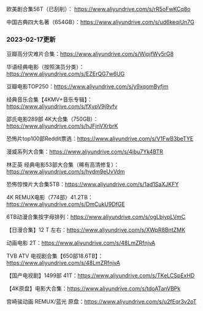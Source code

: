
欧美剧合集56T（已刮削）：  https://www.aliyundrive.com/s/rR5oFwKCq8o

中国古典四大名著（654GB）：https://www.aliyundrive.com/s/ud6keqiUn7G

### 2023-02-17更新

豆瓣高分灾难片合集：https://www.aliyundrive.com/s/WipjfWy5rG8

华语经典电影（按照演员分类）：https://www.aliyundrive.com/s/EZErQG7w6UG

豆瓣电影TOP250：https://www.aliyundrive.com/s/y9xqomByfjm

经典音乐合集【4KMV+音乐专辑】：https://www.aliyundrive.com/s/fXypV9j9vfv

邵氏电影289部 4K大合集（750GB）：https://www.aliyundrive.com/s/hJFjnVXrbrK

恐怖片top100部Reddit票选：https://www.aliyundrive.com/s/V1FwB3beTYE

漫威系列大合集：https://www.aliyundrive.com/s/4ibu7Yk4BTR

林正英 经典电影53部大合集（稀有高清修复）：https://www.aliyundrive.com/s/hydm9eUvVdm

恐怖惊悚片大合集5TB：https://www.aliyundrive.com/s/1ad1SaXJKFY

4K REMUX电影（774部）41.2TB：https://www.aliyundrive.com/s/DmCukU9DfGE

6TB动漫合集按字母排列：https://www.aliyundrive.com/s/ogLbiypLVmC

【日漫合集】12 T 左右：https://www.aliyundrive.com/s/XWpR8BntZMK

动画电影 2T：https://www.aliyundrive.com/s/48LmZRfnjvA

TVB ATV 电视剧合集【650部18.6TB】：https://www.aliyundrive.com/s/48LmZRfnjvA

【国产电视剧】1499部 41T：https://www.aliyundrive.com/s/TKeLCSpExHD

【4K原盘】电影大合集：https://www.aliyundrive.com/s/tdoATanVBPk

宫崎骏动画 REMUX/蓝光 原盘：https://www.aliyundrive.com/s/u2fEqr3v2oT






